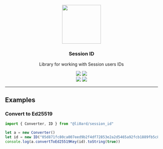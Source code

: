<div align="center">
  <p><img width="128" src="https://habrastorage.org/webt/h4/mb/wv/h4mbwvkcsflcvyxhqcsmf7zdb80.png" /></p>
  <h3>Session ID</h3>
  <p>Library for working with Session users IDs</p>
</div>
<div align="center">
  <a href="https://www.npmjs.com/package/@li0ard/session_id"><img src="https://img.shields.io/npm/v/@li0ard/session_id"></a>  <a href="https://jsr.io/@li0ard/session-id"><img src="https://jsr.io/badges/@li0ard/session-id"></a><br>
  <img src="https://img.shields.io/github/license/theinfinityway/session_id"> 
  <a href="https://github.com/theinfinityway/session_id/actions/workflows/test.yml"><img src="https://github.com/theinfinityway/session_id/actions/workflows/test.yml/badge.svg"></a>
</div>
<hr />

## Examples
### Convert to Ed25519
```ts
import { Converter, ID } from "@li0ard/session_id"

let a = new Converter()
let id = new ID("05d871fc80ca007eed9b2f4df72853e2a2d5465a92fcb1889fb5c84aa2833b3b40")
console.log(a.convertToEd25519Key(id).toString(true))
```
